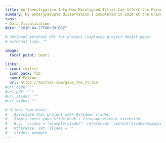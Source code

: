 ```yaml
---
title: An Investigation Into How Misaligned Titles Can Affect the Perception of Correlation Strength in Scatterplots
summary: My undergraduate dissertation I completed in 2020 at the University of Manchester, under the supervision of Dr. Andrew Stewart.
tags:
- Data Visualisation
date: "2016-04-27T00:00:00Z"

# Optional external URL for project (replaces project detail page).
# external_link: ""

image:
  focal_point: Smart

links:
- icon: twitter
  icon_pack: fab
  name: Follow
  url: https://twitter.com/gabe_the_strain
#url_code: ""
#url_pdf: ""+
#url_slides: ""
#url_video: ""

# Slides (optional).
#   Associate this project with Markdown slides.
#   Simply enter your slide deck's filename without extension.
#   E.g. `slides = "example-slides"` references `content/slides/example-slides.md`.
#   Otherwise, set `slides = ""`.
#   slides: example
---
```


